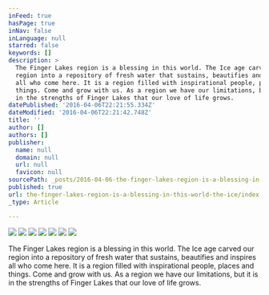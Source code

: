 ```yaml
---
inFeed: true
hasPage: true
inNav: false
inLanguage: null
starred: false
keywords: []
description: >
  The Finger Lakes region is a blessing in this world. The Ice age carved our
  region into a repository of fresh water that sustains, beautifies and inspires
  all who come here. It is a region filled with inspirational people, places and
  things. Come and grow with us. As a region we have our limitations, but it is
  in the strengths of Finger Lakes that our love of life grows.
datePublished: '2016-04-06T22:21:55.334Z'
dateModified: '2016-04-06T22:21:42.748Z'
title: ''
author: []
authors: []
publisher:
  name: null
  domain: null
  url: null
  favicon: null
sourcePath: _posts/2016-04-06-the-finger-lakes-region-is-a-blessing-in-this-world-the-ice.md
published: true
url: the-finger-lakes-region-is-a-blessing-in-this-world-the-ice/index.html
_type: Article

---
```

![](https://the-grid-user-content.s3-us-west-2.amazonaws.com/cf5231a9-2359-4ffb-b14d-a5e117cea2cd.jpg)
![](https://the-grid-user-content.s3-us-west-2.amazonaws.com/9f969520-44c9-45a3-a693-50040692e233.jpg)
![](https://the-grid-user-content.s3-us-west-2.amazonaws.com/25c4fb93-4dbe-44c1-a69c-d015b9a15476.jpg)
![](https://the-grid-user-content.s3-us-west-2.amazonaws.com/57b6fd70-048b-4cdc-8ad4-60297a78f76c.jpg)
![](https://the-grid-user-content.s3-us-west-2.amazonaws.com/cfda93d2-b81d-442d-bb1c-fad31d384c3b.jpg)
![](https://the-grid-user-content.s3-us-west-2.amazonaws.com/04a441d6-c732-4e95-a54d-eeefb36cbaac.jpg)
![](https://the-grid-user-content.s3-us-west-2.amazonaws.com/5ddeb77a-2a53-488c-9062-6fa59ccd024e.jpg)

The Finger Lakes region is a blessing in this world. The Ice age carved our region into a repository of fresh water that sustains, beautifies and inspires all who come here. It is a region filled with inspirational people, places and things. Come and grow with us. As a region we have our limitations, but it is in the strengths of Finger Lakes that our love of life grows.